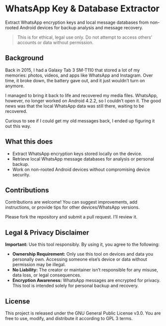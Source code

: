 # WhatsApp Key & Database Extractor

Extract WhatsApp encryption keys and local message databases from non-rooted Android devices for backup analysis and
message recovery.

> This is for ethical, legal use only. Do not attempt to access others’ accounts or data without permission.

## Background

Back in 2015, I had a Galaxy Tab 3 SM-T110 that stored a lot of my memories: photos, videos, and apps like WhatsApp and
Instagram. Over time, it broke down, the battery gave out, and it just wouldn’t turn on anymore.

I managed to bring it back to life and recovered my media files. WhatsApp, however, no longer worked on Android 4.2.2,
so I couldn’t open it. The good news was that the local WhatsApp data was still there, waiting to be recovered.

Curious to see if I could get my old messages back, I ended up figuring it out this way.

## What this does

- Extract WhatsApp encryption keys stored locally on the device.
- Retrieve local WhatsApp message databases for analysis or personal backup.
- Work on non-rooted Android devices without compromising device security.

## Contributions

Contributions are welcome! You can suggest improvements, add instructions, or provide tips for other devices/WhatsApp
versions.

Please fork the repository and submit a pull request. I’ll review it.

## Legal & Privacy Disclaimer

**Important:** Use this tool responsibly. By using it, you agree to the following:

- **Ownership Requirement:** Only use this tool on devices and data you personally own. Accessing someone else’s device
  or data without permission may be illegal.
- **No Liability:** The creator or maintainer isn’t responsible for any misuse, data loss, or legal consequences.
- **Encryption Awareness:** WhatsApp messages are encrypted for privacy. This tool is intended solely for personal
  backup and recovery.

## License

This project is released under the GNU General Public License v3.0. You are free to use, modify, and
distribute it according to GPL 3 terms.